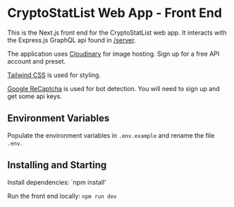 # CryptoStatList Web App - Front End

This is the Next.js front end for the CryptoStatList web app. It interacts with the Express.js GraphQL api found in [/server](../server/).

The application uses [Cloudinary](https://cloudinary.com/) for image hosting. Sign up for a free API account and preset.

[Tailwind CSS](https://tailwindcss.com/) is used for styling.

[Google ReCaptcha](https://www.google.com/recaptcha/about/) is used for bot detection. You will need to sign up and get some api keys. 

## Environment Variables

Populate the environment variables in `.env.example` and rename the file `.env`.

## Installing and Starting

Install dependencies:
`npm install'

Run the front end locally:
`npm run dev`

